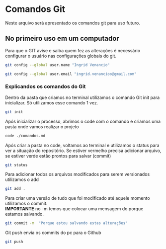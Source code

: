 # Comandos Git
Neste arquivo será apresentado os comandos git para uso futuro.

## No primeiro uso em um computador
Para que o GIT avise e saiba quem fez as alterações é necessário configurar o usuário nas configurações globais do git.
```bash
git config --global user.name "Ingrid Venancio"

git config --global user.email "ingrid.venancioo@gmail.com"
```

### Explicandos os comandos do Git
Dentro da pasta que criamos no terminal utilizamos o comando Git init para inicializar. Só utilizamos esse comando 1 vez.
```bash
git init
```
Após inicializar o processo, abrimos o code com o comando e criamos uma pasta onde vamos realizar o projeto
```bash
code ./comandos.md
```
Após criar a pasta no code, voltamos ao terminal e utilizamos o status para ver a situação do repositório. Se estiver vermelho  precisa adicionar arquivo, se estiver verde estão prontos para salvar (commit)
```bash
git status
```
Para adicionar todos os arquivos modificados para serem versionados utilizamos o add
```bash
git add .
```

Para criar uma versão de tudo que foi modificado até aquele momento utilizamos o commit. <br>
**IMPORTANTE** no -m temos que colocar uma mensagem do porque estamos salvando.
```bash
git commit -m  "Porque estou salvando estas alterações"
```

Git push envia os commits do pc para o Github
```bash
git push
```

